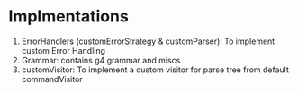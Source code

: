 # Implmentations
1. ErrorHandlers (customErrorStrategy & customParser): To implement custom Error Handling
2. Grammar: contains g4 grammar and miscs
3. customVisitor: To implement a custom visitor for parse tree from default commandVisitor